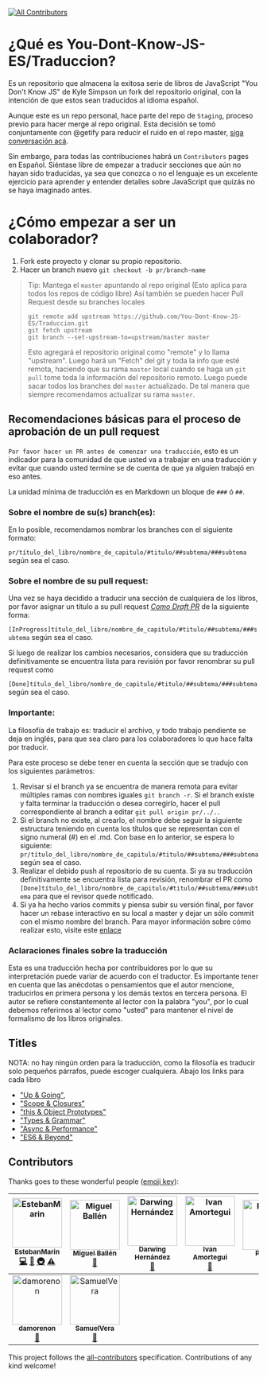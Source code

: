 
[![All Contributors](https://img.shields.io/badge/all_contributors-9-orange.svg?style=flat-square)](#contributors)
# ¿Qué es You-Dont-Know-JS-ES/Traduccion?

Es un repositorio que almacena la exitosa serie de libros de JavaScript "You Don't Know JS" de Kyle Simpson un fork del repositorio original, con la intención de que estos sean traducidos al idioma español.

Aunque este es un repo personal, hace parte del repo de `Staging`, proceso previo para hacer merge al repo original. Esta decisión se tomó conjuntamente con @getify para reducir el ruido en el repo master, [siga conversación acá](https://github.com/getify/You-Dont-Know-JS/pull/1378).

Sin embargo, para todas las contribuciones habrá un `Contributors` pages en Español. Siéntase libre de empezar a traducir secciones que aún no hayan sido traducidas, ya sea que conozca o no el lenguaje es un excelente ejercicio para aprender y entender detalles sobre JavaScript que quizás no se haya imaginado antes.

# ¿Cómo empezar a ser un colaborador?

1. Fork este proyecto y clonar su propio repositorio.
2. Hacer un branch nuevo `git checkout -b pr/branch-name`

> Tip: Mantega el `master` apuntando al repo original (Esto aplica para todos los repos de código libre)
> Así también se pueden hacer Pull Request desde su branches locales
>
> ```
> git remote add upstream https://github.com/You-Dont-Know-JS-ES/Traduccion.git
> git fetch upstream
> git branch --set-upstream-to=upstream/master master
> ```
>
> Esto agregará el repositorio original como "remote" y lo llama "upstream". Luego
> hará un "Fetch" del git y toda la info que esté remota, haciendo que su rama `master`
> local cuando se haga un `git pull` tome toda la información del repositorio remoto.
> Luego puede sacar todos los branches del `master` actualizado.
> De tal manera que siempre recomendamos actualizar su rama `master`.

## Recomendaciones básicas para el proceso de aprobación de un pull request

`Por favor hacer un PR antes de comenzar una traducción`, esto es un indicador para la comunidad de que usted va a trabajar en una traducción y evitar que cuando usted termine se de cuenta de que ya alguien trabajó en eso antes.

La unidad mínima de traducción es en Markdown un bloque de `###` ó `##`.

### Sobre el nombre de su(s) branch(es):

En lo posible, recomendamos nombrar los branches con el siguiente formato: 

`pr/título_del_libro/nombre_de_capitulo/#titulo/##subtema/###subtema` según sea el caso. 

### Sobre el nombre de su pull request: 

Una vez se haya decidido a traducir una sección de cualquiera de los libros, por favor asignar un título a su pull request [_*Como Draft PR*_](https://github.blog/2019-02-14-introducing-draft-pull-requests/) de la siguiente forma:
 
`[InProgress]título_del_libro/nombre_de_capitulo/#titulo/##subtema/###subtema` según sea el caso. 

Si luego de realizar los cambios necesarios, considera que su traducción definitivamente se encuentra lista para revisión por favor renombrar su pull request como
  
`[Done]título_del_libro/nombre_de_capitulo/#titulo/##subtema/###subtema` según sea el caso.



### Importante: 

La filosofía de trabajo es: traducir el archivo, y todo trabajo pendiente se deja en inglés, para que sea claro para los colaboradores lo que hace falta por traducir.

Para este proceso se debe tener en cuenta la sección que se tradujo con los siguientes parámetros:

1. Revisar si el branch ya se encuentra de manera remota para evitar múltiples ramas con nombres iguales `git branch -r`. Si el branch existe y falta terminar la traducción o desea corregirlo, hacer el pull correspondiente al branch a editar `git pull origin pr/../..`
2. Si el branch no existe, al crearlo, el nombre debe seguir la siguiente estructura teniendo en cuenta los títulos que se representan con el signo numeral (#) en el .md. Con base en lo anterior, se espera lo siguiente: `pr/título_del_libro/nombre_de_capitulo/#titulo/##subtema/###subtema` según sea el caso.
3. Realizar el debido push al repositorio de su cuenta. Si ya su traducción definitivamente se encuentra lista para revisión, renombrar  el PR como `[Done]título_del_libro/nombre_de_capitulo/#titulo/##subtema/###subtema` para que el revisor quede notificado.
4. Si ya ha hecho varios commits y piensa subir su versión final, por favor hacer un rebase interactivo en su local a master y dejar un sólo commit con el mismo nombre del branch. Para mayor información sobre cómo realizar esto, visite este [enlace](https://www.atlassian.com/git/tutorials/rewriting-history/git-rebase)

### Aclaraciones finales sobre la traducción

Esta es una traducción hecha por contribuidores por lo que su interpretación puede variar de acuerdo con el traductor. Es importante tener en cuenta que las anécdotas o pensamientos que el autor mencione, traducirlos en primera persona y los demás textos en tercera persona. El autor se refiere constantemente al lector con la palabra "you", por lo cual debemos referirnos al lector como "usted" para mantener el nivel de formalismo de los libros originales.

## Titles

NOTA: no hay ningún orden para la traducción, como la filosofía es traducir solo pequeños párrafos, puede escoger cualquiera. Abajo los links para cada libro

- ["Up & Going"](https://github.com/You-Dont-Know-JS-ES/Traduccion/tree/master/up%20%26%20going), 
- ["Scope & Closures"](https://github.com/You-Dont-Know-JS-ES/Traduccion/tree/master/scope%20%26%20closures)
- ["this & Object Prototypes"](https://github.com/You-Dont-Know-JS-ES/Traduccion/tree/master/this%20%26%20object%20prototypes)
- ["Types & Grammar"](https://github.com/You-Dont-Know-JS-ES/Traduccion/tree/master/types%20%26%20grammar)
- ["Async & Performance"](https://github.com/You-Dont-Know-JS-ES/Traduccion/tree/master/async%20%26%20performance)
- ["ES6 & Beyond"](https://github.com/You-Dont-Know-JS-ES/Traduccion/tree/master/es6%20%26%20beyond)

## Contributors


Thanks goes to these wonderful people ([emoji key](https://github.com/all-contributors/all-contributors#emoji-key)):

<!-- ALL-CONTRIBUTORS-LIST:START - Do not remove or modify this section -->
<!-- prettier-ignore -->
| [<img src="https://avatars3.githubusercontent.com/u/13613037?v=4" width="100px;" alt="EstebanMarin"/><br /><sub><b>EstebanMarin</b></sub>](https://github.com/EstebanMarin)<br />[💻](https://github.com/You-Dont-Know-JS-ES/Traduccion/commits?author=EstebanMarin "Code") [📖](https://github.com/You-Dont-Know-JS-ES/Traduccion/commits?author=EstebanMarin "Documentation") [🚇](#infra-EstebanMarin "Infrastructure (Hosting, Build-Tools, etc)") [⚠️](https://github.com/You-Dont-Know-JS-ES/Traduccion/commits?author=EstebanMarin "Tests") | [<img src="https://avatars2.githubusercontent.com/u/7406472?v=4" width="100px;" alt="Miguel Ballén"/><br /><sub><b>Miguel Ballén</b></sub>](https://github.com/mballeng91)<br />[📖](https://github.com/You-Dont-Know-JS-ES/Traduccion/commits?author=mballeng91 "Documentation") | [<img src="https://avatars0.githubusercontent.com/u/1877244?v=4" width="100px;" alt="Darwing Hernández"/><br /><sub><b>Darwing Hernández</b></sub>](https://github.com/Zenfeuer)<br />[📖](https://github.com/You-Dont-Know-JS-ES/Traduccion/commits?author=Zenfeuer "Documentation") | [<img src="https://avatars0.githubusercontent.com/u/2787465?v=4" width="100px;" alt="Ivan Amortegui"/><br /><sub><b>Ivan Amortegui</b></sub>](https://github.com/usedtobeme)<br />[📖](https://github.com/You-Dont-Know-JS-ES/Traduccion/commits?author=usedtobeme "Documentation") | [<img src="https://avatars0.githubusercontent.com/u/28151395?v=4" width="100px;" alt="Polcran"/><br /><sub><b>Polcran</b></sub>](https://github.com/Polcran)<br />[📖](https://github.com/You-Dont-Know-JS-ES/Traduccion/commits?author=Polcran "Documentation") | [<img src="https://avatars2.githubusercontent.com/u/15127221?v=4" width="100px;" alt="Jess Casas"/><br /><sub><b>Jess Casas</b></sub>](https://github.com/jlcasasg)<br />[📖](https://github.com/You-Dont-Know-JS-ES/Traduccion/commits?author=jlcasasg "Documentation") | [<img src="https://avatars2.githubusercontent.com/u/1443557?v=4" width="100px;" alt="Gio"/><br /><sub><b>Gio</b></sub>](http://www.linkedin.com/in/giovanymoreno)<br />[📖](https://github.com/You-Dont-Know-JS-ES/Traduccion/commits?author=giovanymoreno "Documentation") |
| :---: | :---: | :---: | :---: | :---: | :---: | :---: |
| [<img src="https://avatars1.githubusercontent.com/u/6466028?v=4" width="100px;" alt="damorenon"/><br /><sub><b>damorenon</b></sub>](https://github.com/damorenon)<br />[📖](https://github.com/You-Dont-Know-JS-ES/Traduccion/commits?author=damorenon "Documentation") | [<img src="https://avatars2.githubusercontent.com/u/35410087?v=4" width="100px;" alt="SamuelVera"/><br /><sub><b>SamuelVera</b></sub>](https://github.com/SamuelVera)<br />[📖](https://github.com/You-Dont-Know-JS-ES/Traduccion/commits?author=SamuelVera "Documentation") |
<!-- ALL-CONTRIBUTORS-LIST:END -->

This project follows the [all-contributors](https://github.com/all-contributors/all-contributors) specification. Contributions of any kind welcome!
